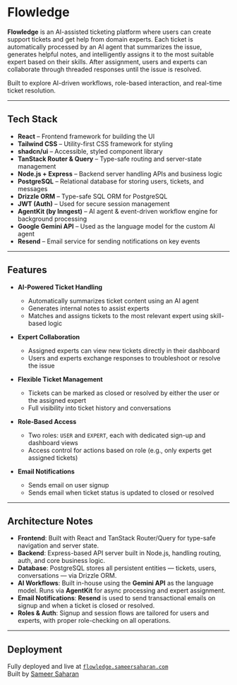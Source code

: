 # Flowledge

**Flowledge** is an AI-assisted ticketing platform where users can create support tickets and get help from domain experts. Each ticket is automatically processed by an AI agent that summarizes the issue, generates helpful notes, and intelligently assigns it to the most suitable expert based on their skills. After assignment, users and experts can collaborate through threaded responses until the issue is resolved.

Built to explore AI-driven workflows, role-based interaction, and real-time ticket resolution.

---

## Tech Stack

- **React** – Frontend framework for building the UI
- **Tailwind CSS** – Utility-first CSS framework for styling
- **shadcn/ui** – Accessible, styled component library
- **TanStack Router & Query** – Type-safe routing and server-state management
- **Node.js + Express** – Backend server handling APIs and business logic
- **PostgreSQL** – Relational database for storing users, tickets, and messages
- **Drizzle ORM** – Type-safe SQL ORM for PostgreSQL
- **JWT (Auth)** – Used for secure session management
- **AgentKit (by Inngest)** – AI agent & event-driven workflow engine for background processing
- **Google Gemini API** – Used as the language model for the custom AI agent
- **Resend** – Email service for sending notifications on key events

---

## Features

- **AI-Powered Ticket Handling**
  - Automatically summarizes ticket content using an AI agent
  - Generates internal notes to assist experts
  - Matches and assigns tickets to the most relevant expert using skill-based logic

- **Expert Collaboration**
  - Assigned experts can view new tickets directly in their dashboard
  - Users and experts exchange responses to troubleshoot or resolve the issue

- **Flexible Ticket Management**
  - Tickets can be marked as closed or resolved by either the user or the assigned expert
  - Full visibility into ticket history and conversations

- **Role-Based Access**
  - Two roles: `USER` and `EXPERT`, each with dedicated sign-up and dashboard views
  - Access control for actions based on role (e.g., only experts get assigned tickets)

- **Email Notifications**
  - Sends email on user signup  
  - Sends email when ticket status is updated to closed or resolved
---

## Architecture Notes

- **Frontend**: Built with React and TanStack Router/Query for type-safe navigation and server state.
- **Backend**: Express-based API server built in Node.js, handling routing, auth, and core business logic.
- **Database**: PostgreSQL stores all persistent entities — tickets, users, conversations — via Drizzle ORM.
- **AI Workflows**: Built in-house using the **Gemini API** as the language model. Runs via **AgentKit** for async processing and expert assignment.
- **Email Notifications**: **Resend** is used to send transactional emails on signup and when a ticket is closed or resolved.
- **Roles & Auth**: Signup and session flows are tailored for users and experts, with proper role-checking on all operations.

---

## Deployment

Fully deployed and live at [`flowledge.sameersaharan.com`](https://flowledge.sameersaharan.com)  
Built by [Sameer Saharan](https://sameersaharan.com)

